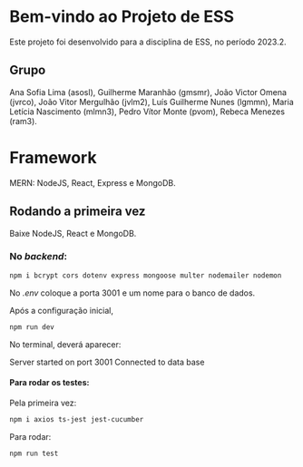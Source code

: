 # Bem-vindo ao Projeto de ESS

Este projeto foi desenvolvido para a disciplina de ESS, no período 2023.2. 

## Grupo

Ana Sofia Lima (asosl),
Guilherme Maranhão (gmsmr),
João Victor Omena (jvrco),
João Vitor Mergulhão (jvlm2),
Luís Guilherme Nunes (lgmmn),
Maria Letícia Nascimento (mlmn3),
Pedro Vítor Monte (pvom),
Rebeca Menezes (ram3).

# Framework

MERN: NodeJS, React, Express e MongoDB.

## Rodando a primeira vez

Baixe NodeJS, React e MongoDB.

### No *backend*:

```sh
npm i bcrypt cors dotenv express mongoose multer nodemailer nodemon

```

No *.env* coloque a porta 3001 e um nome para o banco de dados. 

Após a configuração inicial,

```sh
npm run dev

```

No terminal, deverá aparecer:

Server started on port 3001
Connected to data base

#### Para rodar os testes:

Pela primeira vez:

```sh
npm i axios ts-jest jest-cucumber

```
Para rodar:


```sh
npm run test

```